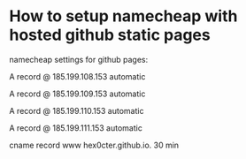# How to setup namecheap with hosted github static pages

namecheap settings for github pages:

A record
@
185.199.108.153
automatic

A record
@
185.199.109.153
automatic

A record
@
185.199.110.153
automatic

A record
@
185.199.111.153
automatic

cname record
www
hex0cter.github.io.
30 min
